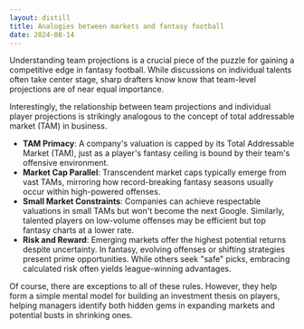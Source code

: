 ```yaml
---
layout: distill
title: Analogies between markets and fantasy football
date: 2024-08-14
---
```

Understanding team projections is a crucial piece of the puzzle for gaining a competitive edge in fantasy football. While discussions on individual talents often take center stage, sharp drafters know know that team-level projections are of near equal importance. 

Interestingly,  the relationship between team projections and individual player projections is strikingly analogous to the concept of total addressable market (TAM) in business.

- **TAM Primacy**: A company's valuation is capped by its Total Addressable Market (TAM), just as a player's fantasy ceiling is bound by their team's offensive environment.
- **Market Cap Parallel**: Transcendent market caps typically emerge from vast TAMs, mirroring how record-breaking fantasy seasons usually occur within high-powered offenses.
- **Small Market Constraints**: Companies can achieve respectable valuations in small TAMs but won't become the next Google. Similarly, talented players on low-volume offenses may be efficient but top fantasy charts at a lower rate.
- **Risk and Reward**: Emerging markets offer the highest potential returns despite uncertainty. In fantasy, evolving offenses or shifting strategies present prime opportunities. While others seek "safe" picks, embracing calculated risk often yields league-winning advantages.

Of course, there are exceptions to all of these rules. However, they help form a simple mental model for building an investment thesis on players, helping managers identify both hidden gems in expanding markets and potential busts in shrinking ones.